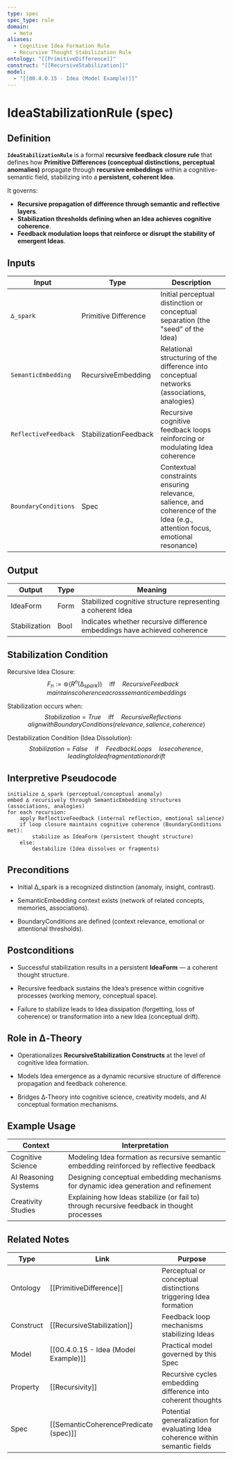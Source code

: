 ```yaml
---
type: spec
spec_type: rule
domain:
  - meta
aliases:
  - Cognitive Idea Formation Rule
  - Recursive Thought Stabilization Rule
ontology: "[[PrimitiveDifference]]"
construct: "[[RecursiveStabilization]]"
model:
  - "[[00.4.0.15 - Idea (Model Example)]]"
---
```


# IdeaStabilizationRule (spec)

## Definition

**`IdeaStabilizationRule`** is a formal **recursive feedback closure rule** that defines how **Primitive Differences (conceptual distinctions, perceptual anomalies)** propagate through **recursive embeddings** within a cognitive-semantic field, stabilizing into a **persistent, coherent Idea**.

It governs:
- **Recursive propagation of difference through semantic and reflective layers**.
- **Stabilization thresholds defining when an Idea achieves cognitive coherence**.
- **Feedback modulation loops that reinforce or disrupt the stability of emergent Ideas**.

## Inputs

|Input|Type|Description|
|---|---|---|
|`∆_spark`|Primitive Difference|Initial perceptual distinction or conceptual separation (the "seed" of the Idea)|
|`SemanticEmbedding`|RecursiveEmbedding|Relational structuring of the difference into conceptual networks (associations, analogies)|
|`ReflectiveFeedback`|StabilizationFeedback|Recursive cognitive feedback loops reinforcing or modulating Idea coherence|
|`BoundaryConditions`|Spec|Contextual constraints ensuring relevance, salience, and coherence of the Idea (e.g., attention focus, emotional resonance)|

## Output

|Output|Type|Meaning|
|---|---|---|
|IdeaForm|Form|Stabilized cognitive structure representing a coherent Idea|
|Stabilization|Bool|Indicates whether recursive difference embeddings have achieved coherence|

## Stabilization Condition

Recursive Idea Closure:
$$
F_{n} := ⊚(R^{n}(∆_{spark})) \quad \text{iff} \quad Recursive Feedback \quad maintains coherence across semantic embeddings
$$

Stabilization occurs when:
$$
Stabilization = True \quad \text{iff} \quad Recursive Reflections \quad align with BoundaryConditions (relevance, salience, coherence)
$$

Destabilization Condition (Idea Dissolution):
$$
Stabilization = False \quad \text{if} \quad Feedback Loops \quad lose coherence, leading to Idea fragmentation or drift
$$

## Interpretive Pseudocode

```pseudo
initialize ∆_spark (perceptual/conceptual anomaly)
embed ∆ recursively through SemanticEmbedding structures (associations, analogies)
for each recursion:
    apply ReflectiveFeedback (internal reflection, emotional salience)
    if loop closure maintains cognitive coherence (BoundaryConditions met):
        stabilize as IdeaForm (persistent thought structure)
    else:
        destabilize (Idea dissolves or fragments)
````

## Preconditions

- Initial ∆_spark is a recognized distinction (anomaly, insight, contrast).
    
- SemanticEmbedding context exists (network of related concepts, memories, associations).
    
- BoundaryConditions are defined (context relevance, emotional or attentional thresholds).
    

## Postconditions

- Successful stabilization results in a persistent **IdeaForm** — a coherent thought structure.
    
- Recursive feedback sustains the Idea’s presence within cognitive processes (working memory, conceptual space).
    
- Failure to stabilize leads to Idea dissipation (forgetting, loss of coherence) or transformation into a new Idea (conceptual drift).
    

## Role in ∆‑Theory

- Operationalizes **RecursiveStabilization Constructs** at the level of cognitive Idea formation.
    
- Models Idea emergence as a dynamic recursive structure of difference propagation and feedback coherence.
    
- Bridges ∆‑Theory into cognitive science, creativity models, and AI conceptual formation mechanisms.
    

## Example Usage

|Context|Interpretation|
|---|---|
|Cognitive Science|Modeling Idea formation as recursive semantic embedding reinforced by reflective feedback|
|AI Reasoning Systems|Designing conceptual embedding mechanisms for dynamic idea generation and refinement|
|Creativity Studies|Explaining how Ideas stabilize (or fail to) through recursive feedback in thought processes|

## Related Notes

|Type|Link|Purpose|
|---|---|---|
|Ontology|[[PrimitiveDifference]]|Perceptual or conceptual distinctions triggering Idea formation|
|Construct|[[RecursiveStabilization]]|Feedback loop mechanisms stabilizing Ideas|
|Model|[[00.4.0.15 - Idea (Model Example)]]|Practical model governed by this Spec|
|Property|[[Recursivity]]|Recursive cycles embedding difference into coherent thoughts|
|Spec|[[SemanticCoherencePredicate (spec)]]|Potential generalization for evaluating Idea coherence within semantic fields|

